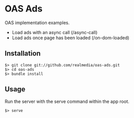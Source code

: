 OAS Ads
=======
OAS implementation examples.

* Load ads with an async call (/async-call)
* Load ads once page has been loaded (/on-dom-loaded)

Installation
------------

    $> git clone git://github.com/realmedia/oas-ads.git
    $> cd oas-ads
    $> bundle install

Usage
-----

Run the server with the serve command within the app root.

    $> serve
